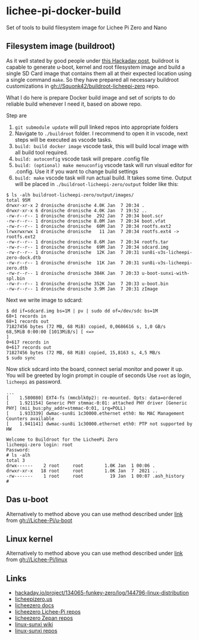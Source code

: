 # lichee-pi-docker-build

Set of tools to build filesystem image for Lichee Pi Zero and Nano 

## Filesystem image (buildroot)

As it well stated by good people under [this Hackaday post](https://hackaday.io/project/134065-funkey-zero/log/144796-linux-distribution), buildroot is capable to generate u-boot, kernel and root filesystem image and build a single SD Card image that contains them all at their expected location using a single command `make`. So they have prepared all necessary buildroot customizations in [gh://Squonk42/buildroot-licheepi-zero](https://github.com/Squonk42/buildroot-licheepi-zero) repo.

What I do here is prepare Docker build image and set of scripts to do reliable build whenever I need it, based on abowe repo.

Step are
1. `git submodule update` will pull linked repos into appropriate folders
1. Navigate to `./buildroot` folder. I recommend to open it in vscode, next steps will be executed as vscode tasks.
1. `build: build docker image` vscode task, this will build local image with all build tool required.
1. `build: autoconfig` vscode task will prepare .config file
1. `build: (optional) make menuconfig` vscode task will run visual editor for .config. Use it if you want to change build settings
1. `build: make` vscode task will run actual build. It takes some time. Output will be placed in `./buildroot-licheepi-zero/output` folder like this:
```
$ ls -alh buildroot-licheepi-zero/output/images/
total 95M
drwxr-xr-x 2 dronische dronische 4.0K Jan  7 20:34 .
drwxr-xr-x 6 dronische dronische 4.0K Jan  7 19:52 ..
-rw-r--r-- 1 dronische dronische  292 Jan  7 20:34 boot.scr
-rw-r--r-- 1 dronische dronische 8.0M Jan  7 20:34 boot.vfat
-rw-r--r-- 1 dronische dronische  60M Jan  7 20:34 rootfs.ext2
lrwxrwxrwx 1 dronische dronische   11 Jan  7 20:34 rootfs.ext4 -> rootfs.ext2
-rw-r--r-- 1 dronische dronische 8.6M Jan  7 20:34 rootfs.tar
-rw-r--r-- 1 dronische dronische  69M Jan  7 20:34 sdcard.img
-rw-r--r-- 1 dronische dronische  12K Jan  7 20:31 sun8i-v3s-licheepi-zero-dock.dtb
-rw-r--r-- 1 dronische dronische  11K Jan  7 20:31 sun8i-v3s-licheepi-zero.dtb
-rw-r--r-- 1 dronische dronische 384K Jan  7 20:33 u-boot-sunxi-with-spl.bin
-rw-r--r-- 1 dronische dronische 352K Jan  7 20:33 u-boot.bin
-rw-r--r-- 1 dronische dronische 3.9M Jan  7 20:31 zImage
```

Next we write image to sdcard:
```
$ dd if=sdcard.img bs=1M | pv | sudo dd of=/dev/sdc bs=1M
68+1 records in
68+1 records out
71827456 bytes (72 MB, 68 MiB) copied, 0,0686616 s, 1,0 GB/s
68,5MiB 0:00:00 [1013MiB/s] [ <=>                                                                             ]
0+617 records in
0+617 records out
71827456 bytes (72 MB, 68 MiB) copied, 15,8163 s, 4,5 MB/s
$ sudo sync
```
Now stick sdcard into the board, connect serial monitor and power it up. You will be greeted by login prompt in couple of seconds
Use `root` as login, `licheepi` as password.
```
...
[    1.580080] EXT4-fs (mmcblk0p2): re-mounted. Opts: data=ordered
[    1.921154] Generic PHY stmmac-0:01: attached PHY driver [Generic PHY] (mii_bus:phy_addr=stmmac-0:01, irq=POLL)
[    1.933339] dwmac-sun8i 1c30000.ethernet eth0: No MAC Management Counters available
[    1.941141] dwmac-sun8i 1c30000.ethernet eth0: PTP not supported by HW

Welcome to Buildroot for the LicheePi Zero
licheepi-zero login: root
Password: 
# ls -alh
total 3
drwx------    2 root     root        1.0K Jan  1 00:06 .
drwxr-xr-x   18 root     root        1.0K Jan  7  2021 ..
-rw-------    1 root     root          19 Jan  1 00:07 .ash_history
# 
```

## Das u-boot

Alternatively to method above you can use method described under [link](https://licheepizero.us/build--uboot-for-licheepi-zero) from [gh://Lichee-Pi/u-boot](https://github.com/Lichee-Pi/u-boot)

## Linux kernel

Alternatively to method above you can use method described under [link](https://licheepizero.us/build-kernel-for-licheepi-zero) from [gh://Lichee-Pi/linux](https://github.com/Lichee-Pi/linux) 

## Links

- [hackaday.io/project/134065-funkey-zero/log/144796-linux-distribution](https://hackaday.io/project/134065-funkey-zero/log/144796-linux-distribution)
- [licheepizero.us](https://licheepizero.us/)
- [licheezero docs](https://licheezero.readthedocs.io/zh/latest/)
- [licheezero Lichee-Pi repos](https://github.com/Lichee-Pi)
- [licheezero Zepan repos](https://github.com/Zepan/)
- [linux-sunxi wiki](http://linux-sunxi.org/LicheePi_Zero)
- [linux-sunxi repos](https://github.com/linux-sunxi)

